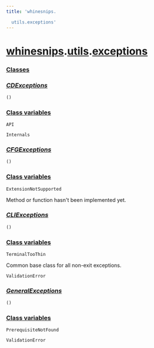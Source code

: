 ```yaml
---
title: 'whinesnips.

  utils.exceptions'
---
```


# **[whinesnips](../README.md).[utils](../utils.md).[exceptions](exceptions.md)**

<h3><b><a href="#class" id="class">Classes</a></b></h3>

    
<h3><b><i><a href="#class-CDExceptions" id="class-CDExceptions">CDExceptions</a></i></b></h3>

```python
()
```

    

    
<h3><a href="#class-CDExceptions-cvar" id="class-CDExceptions-cvar">Class variables</a></h3>

    
`API`

    
`Internals`

    
<h3><b><i><a href="#class-CFGExceptions" id="class-CFGExceptions">CFGExceptions</a></i></b></h3>

```python
()
```

    

    
<h3><a href="#class-CFGExceptions-cvar" id="class-CFGExceptions-cvar">Class variables</a></h3>

    
`ExtensionNotSupported`

Method or function hasn't been implemented yet.

    
<h3><b><i><a href="#class-CLIExceptions" id="class-CLIExceptions">CLIExceptions</a></i></b></h3>

```python
()
```

    

    
<h3><a href="#class-CLIExceptions-cvar" id="class-CLIExceptions-cvar">Class variables</a></h3>

    
`TerminalTooThin`

Common base class for all non-exit exceptions.

    
`ValidationError`

    
<h3><b><i><a href="#class-GeneralExceptions" id="class-GeneralExceptions">GeneralExceptions</a></i></b></h3>

```python
()
```

    

    
<h3><a href="#class-GeneralExceptions-cvar" id="class-GeneralExceptions-cvar">Class variables</a></h3>

    
`PrerequisiteNotFound`

    
`ValidationError`